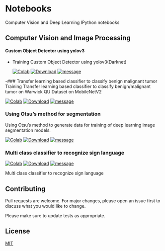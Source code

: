 # Notebooks
Computer Vision and Deep Learning  IPython notebooks

## Computer Vision and Image Processing

#### Custom Object Detector using yolov3 
  - Training Custom Object Detector using yolov3(Darknet)

    [![Colab](https://colab.research.google.com/assets/colab-badge.svg)](https://colab.research.google.com/github/Anspire/Notebooks/blob/master/Custom_Object_Detector_using_yolov3.ipynb) 
    [![Download](https://img.shields.io/badge/Download-Notebook-blue)](https://anspire.github.io/git/raw.html?url=https://raw.githubusercontent.com/Anspire/Notebooks/master/Custom_Object_Detector_using_yolov3.ipynb) 
    [![message](https://img.shields.io/badge/-kreas-lightgrey)]()


-### Transfer learning based classifier to classify benign malignant tumor
Training Transfer learning based classifier to classify benign/malignant tumor on Warwick QU Dataset on MobileNetV2 

[![Colab](https://colab.research.google.com/assets/colab-badge.svg)](https://colab.research.google.com/github/Anspire/Notebooks/blob/master/Transfer_learning_based_classifier_to_classify_benign_malignant_tumor.ipynb) 
[![Download](https://img.shields.io/badge/Download-Notebook-blue)](https://anspire.github.io/git/raw.html?url=https://raw.githubusercontent.com/Anspire/Notebooks/master/Transfer_learning_based_classifier_to_classify_benign_malignant_tumor.ipynb) 
[![message](https://img.shields.io/badge/-kreas-lightgrey)]() 

### Using Otsu’s method for segmentation
Using Otsu’s method to generate data for training of deep learning image segmentation models.

[![Colab](https://colab.research.google.com/assets/colab-badge.svg)](https://colab.research.google.com/github/Anspire/Notebooks/blob/master/Using_Otsu%E2%80%99s_method_for_segmentation.ipynb) 
[![Download](https://img.shields.io/badge/Download-Notebook-blue)](https://anspire.github.io/git/raw.html?url=https://raw.githubusercontent.com/Anspire/Notebooks/master/Using_Otsu%E2%80%99s_method_for_segmentation.ipynb) 
[![message](https://img.shields.io/badge/-opencv-lightgrey)]()

### Multi class classifier to recognize sign language
[![Colab](https://colab.research.google.com/assets/colab-badge.svg)](https://colab.research.google.com/github/Anspire/Notebooks/blob/master/Multi_class_classifier_to_recognize_sign_language.ipynb) 
[![Download](https://img.shields.io/badge/Download-Notebook-blue)](https://anspire.github.io/git/raw.html?url=https://raw.githubusercontent.com/Anspire/Notebooks/master/Multi_class_classifier_to_recognize_sign_language.ipynb) 
[![message](https://img.shields.io/badge/-kreas-lightgrey)]()

Multi class classifier to recognize sign language


## Contributing
Pull requests are welcome. For major changes, please open an issue first to discuss what you would like to change.

Please make sure to update tests as appropriate.

## License
[MIT](https://choosealicense.com/licenses/mit/)

